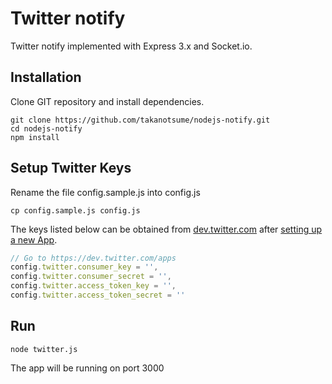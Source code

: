 Twitter notify
==============

Twitter notify implemented with Express 3.x and Socket.io.

## Installation

Clone GIT repository and install dependencies.

``` shell
git clone https://github.com/takanotsume/nodejs-notify.git
cd nodejs-notify
npm install
```

## Setup Twitter Keys 

Rename the file config.sample.js into config.js

``` shell
cp config.sample.js config.js 
```

The keys listed below can be obtained from [dev.twitter.com](http://dev.twitter.com) after [setting up a new App](https://dev.twitter.com/apps/new).

``` config.js
// Go to https://dev.twitter.com/apps
config.twitter.consumer_key = '',
config.twitter.consumer_secret = '',
config.twitter.access_token_key = '',
config.twitter.access_token_secret = ''
```

## Run

``` shell
node twitter.js
```

The app will be running on port 3000
